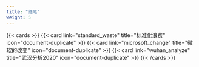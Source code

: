 ```yaml
---
title: "随笔"
weight: 5
---
```


{{< cards >}}
{{< card link="standard_waste" title="标准化浪费" icon="document-duplicate" >}}
{{< card link="microsoft_change" title="微软的改变" icon="document-duplicate" >}}
{{< card link="wuhan_analyze" title="武汉分析2020" icon="document-duplicate" >}}
{{< /cards >}}
